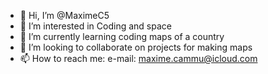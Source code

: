 - 👋 Hi, I’m @MaximeC5
- 👀 I’m interested in Coding and space
- 🌱 I’m currently learning coding maps of a country
- 💞️ I’m looking to collaborate on projects for making maps
- 📫 How to reach me: e-mail: maxime.cammu@icloud.com

<!---
MaximeC5/MaximeC5 is a ✨ special ✨ repository because its `README.md` (this file) appears on your GitHub profile.
You can click the Preview link to take a look at your changes.
--->
